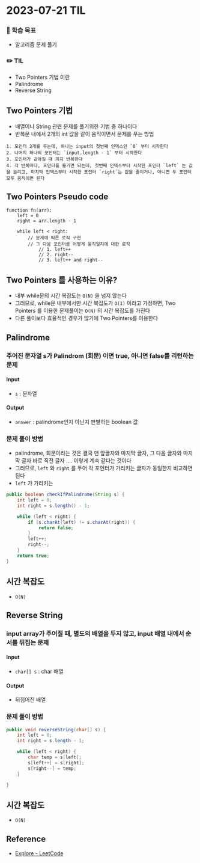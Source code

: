 # 2023-07-21 TIL
### 📌 학습 목표
- 알고리즘 문제 풀기

### ✏️ TIL
- Two Pointers 기법 이란
- Palindrome
- Reverse String

## Two Pointers 기법
- 배열이나 String 관련 문제를 풀기위한 기법 중 하나이다
- 반복문 내에서 2개의 int 값을 같이 움직이면서 문제를 푸는 방법

```
1. 포인터 2개를 두는데, 하나는 input의 첫번째 인덱스인 `0` 부터 시작한다
2. 나머지 하나의 포인터는 `input.length - 1` 부터 시작한다
3. 포인터가 같아질 때 까지 반복한다
4. 각 반복마다, 포인터를 옮기면 되는데, 첫번째 인덱스부터 시작한 포인터 `left` 는 값을 늘리고, 마지막 인덱스부터 시작한 포인터 `right`는 값을 줄이거나, 아니면 두 포인터 모두 움직이면 된다
```

## Two Pointers Pseudo code
```
function fn(arr):
	left = 0
	right = arr.length - 1

	while left < right:
		// 문제에 따른 로직 구현
		// 그 다음 포인터를 어떻게 움직일지에 대한 로직
			// 1. left++
			// 2. right--
			// 3. left++ and right--
```


## Two Pointers 를 사용하는 이유?
- 내부 while문의 시간 복잡도는 `O(N)` 을 넘지 않는다
- 그러므로, while문 내부에서만 시간 복잡도가 `O(1)` 이라고 가정하면, Two Pointers 를 이용한 문제풀이는 `O(N)` 의 시간 복잡도를 가진다
- 다른 풀이보다 효율적인 경우가 많기에 Two Pointers를 이용한다

## Palindrome
### 주어진 문자열 s가 Palindrom (회문) 이면 true, 아니면 false를 리턴하는 문제

#### Input
- `s` : 문자열

#### Output
- `answer` : palindrome인지 아닌지 판별하는 boolean 값

### 문제 풀이 방법
- palindrome, 회문이라는 것은 결국 맨 앞글자와 마지막 글자, 그 다음 글자와 마지막 글자 바로 직전 글자 .... 이렇게 계속 같다는 것이다
- 그러므로, `left` 와 `right` 를 두어 각 포인터가 가리키는 글자가 동일한지 비교하면 된다
- `left` 가 가리키는 

```java
public boolean checkIfPalindrome(String s) {
	int left = 0;
	int right = s.length() - 1;

	while (left < right) {
		if (s.charAt(left) != s.charAt(right)) {
			return false;
		}
		left++;
		right--;
	}
	return true;
}
```

## 시간 복잡도
- `O(N)`

## Reverse String
### input array가 주어질 때, 별도의 배열을 두지 않고, input 배열 내에서 순서를 뒤집는 문제

#### Input
- `char[] s` : char 배열

#### Output
- 뒤집어진 배열

### 문제 풀이 방법
```java
public void reverseString(char[] s) {
	int left = 0;
	int right = s.length - 1;

	while (left < right) {
		char temp = s[left];
		s[left++] = s[right];
		s[right--] = temp;
	}

}
```

## 시간 복잡도
- `O(N)`

## Reference
- [Explore - LeetCode](https://leetcode.com/explore/interview/card/leetcodes-interview-crash-course-data-structures-and-algorithms/703/arraystrings/4501/)
